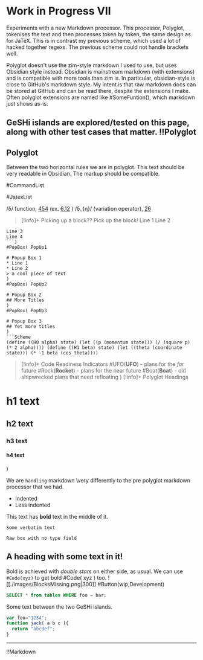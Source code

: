 # Work in Progress VII

Experiments with a new Markdown processor. This processor, Polyglot, tokenises the text and then processes token by token, the same design as for JaTeX. This is in contrast my previous scheme, which used a lot of hacked together regexs. The previous scheme could not handle brackets well.

Polyglot doesn't use the zim-style markdown I used to use, but uses Obsidian style instead. Obsidian is mainstream markdown (with extensions) and is compatible with more tools than zim is. In particular, obsidian-style is close to GitHub's markdown style. My intent is that raw markdown docs can be stored at GitHub and can be read there, despite the extensions I make. Often polyglot extensions are named like #SomeFuntion(), which markdown just shows as-is.

GeSHi islands are explored/tested on this page, along with other test cases that matter.
!!Polyglot
----
## Polyglot
Between the two horizontal rules we are in polyglot. This text should be very readable in Obsidian. The markup should be compatible.

#CommandList

#JatexList

 /δ/ function, [454](chapter006!p454) (ex. [6.12](chapter006!exercise_6.12) )
 /δ_{η}/ (variation operator), [26](chapter001!p26)

> [!info]+ Picking up a block??
Pick up the block!
Line 1
Line 2
```Koolaid
Line 3
Line 4
```)
#PopBox( PopUp1

# Popup Box 1
* Line 1
* Line 2
> a cool piece of text
)
#PopBox( PopUp2 

# Popup Box 2
## More Titles
)
#PopBox( PopUp3

# Popup Box 3
## Yet more titles
)
```Scheme
(define ((H0 alpha) state) (let ((p (momentum state))) (/ (square p) (* 2 alpha)))) (define ((H1 beta) state) (let ((theta (coordinate state))) (* -1 beta (cos theta)))) 
```
> [!info]+ Code Readiness Indicators
#UFO(**UFO**) - plans for the *far* future
#Rock(**Rocket**) - plans for the near future
#Boat(**Boat**) - old shipwrecked plans that need refloating
)
> [!info]+ Polyglot Headings
# h1 text
## h2 text
### h3 text
#### h4 text
)

We are `handling` markdown \very differently to the pre polyglot markdown processor that we had.
  - Indented
- Less indented

This text has **bold** text in the middle of it.
```Verbatim
Some verbatim text
```
```
Raw box with no type field
```
## A heading with some text in it!
Bold is achieved with *double stars* on either side, as usual.
We can use `#Code(xyz)` to get bold #Code( xyz ) too.
![[./images/BlocksMissing.png|300]]
#Button(wip,Development)

```SQL
SELECT * from tables WHERE foo = bar;
```
Some text between the two GeSHi islands.
```javascript
var foo="1234";
function jack( a b c ){
  return "abcdef";
}
```
----
!!Markdown


